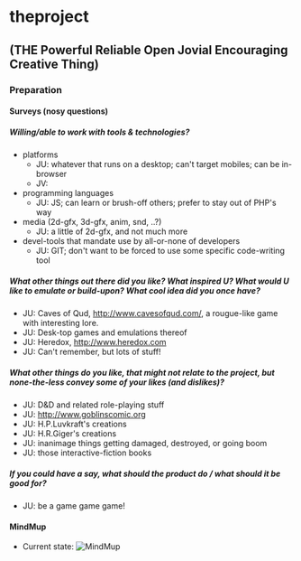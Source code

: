# theproject
## (THE Powerful Reliable Open Jovial Encouraging Creative Thing)
### Preparation
#### Surveys (nosy questions)
##### Willing/able to work with tools & technologies?										
- platforms		
  + JU:	whatever that runs on a desktop; can't target mobiles; can be in-browser						
  + JV:														
- programming languages								
  + JU:	JS; can learn or brush-off others; prefer to stay out of PHP's way							
- media (2d-gfx, 3d-gfx, anim, snd, ..?)								
  + JU:	a little of 2d-gfx, and not much more											
- devel-tools that mandate use by all-or-none of developers								
  + JU:	GIT; don't want to be forced to use some specific code-writing tool							
##### What other things out there  did you like? What inspired U? What would U like to emulate or build-upon?	What cool idea did you once have?									
- JU:	Caves of Qud, http://www.cavesofqud.com/, a rougue-like game with interesting lore.					
- JU:	Desk-top games and emulations thereof							
- JU:	Heredox, http://www.heredox.com							
- JU:	Can't remember, but lots of stuff!											
##### What other things do you like, that might not relate to the project, but none-the-less convey some of your likes (and dislikes)?									
- JU:	D&D and related role-playing stuff							
- JU:	http://www.goblinscomic.org							
- JU:	H.P.Luvkraft's creations							
- JU:	H.R.Giger's creations							
- JU:	inanimage things getting damaged, destroyed, or going boom							
- JU:	those interactive-fiction books	
##### If you could have a say, what should the product do / what should it be good for?						
- JU:	be a game game game!							
#### MindMup
- Current state:
![MindMup](https://image.ibb.co/c0jLvV/current-project-mup.png)
